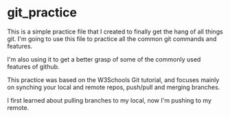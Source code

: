 # git_practice
This is a simple practice file that I created to finally get the hang of all things git. 
I'm going to use this file to practice all the common git commands and features. 

I'm also using it to get a better grasp of some of the commonly used features of github.

This practice was based on the W3Schools Git tutorial, and focuses mainly on synching your local and remote repos, push/pull and merging branches.

I first learned about pulling branches to my local, now I'm pushing to my remote.

